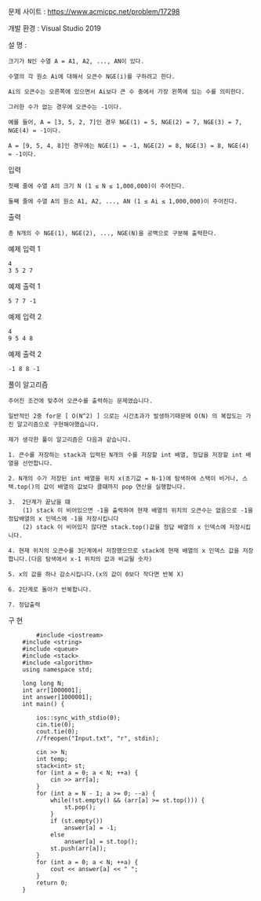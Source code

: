 문제 사이트 : https://www.acmicpc.net/problem/17298

개발 환경 : Visual Studio 2019

설 명 :

    크기가 N인 수열 A = A1, A2, ..., AN이 있다. 
    
    수열의 각 원소 Ai에 대해서 오큰수 NGE(i)를 구하려고 한다.
    
    Ai의 오큰수는 오른쪽에 있으면서 Ai보다 큰 수 중에서 가장 왼쪽에 있는 수를 의미한다. 
    
    그러한 수가 없는 경우에 오큰수는 -1이다.

    예를 들어, A = [3, 5, 2, 7]인 경우 NGE(1) = 5, NGE(2) = 7, NGE(3) = 7, NGE(4) = -1이다. 
    
    A = [9, 5, 4, 8]인 경우에는 NGE(1) = -1, NGE(2) = 8, NGE(3) = 8, NGE(4) = -1이다.

입력

    첫째 줄에 수열 A의 크기 N (1 ≤ N ≤ 1,000,000)이 주어진다.
    
    둘째 줄에 수열 A의 원소 A1, A2, ..., AN (1 ≤ Ai ≤ 1,000,000)이 주어진다.

출력

    총 N개의 수 NGE(1), NGE(2), ..., NGE(N)을 공백으로 구분해 출력한다.

예제 입력 1 

    4
    3 5 2 7

예제 출력 1 

    5 7 7 -1

예제 입력 2 

    4
    9 5 4 8

예제 출력 2 

    -1 8 8 -1
    
풀이 알고리즘

    주어진 조건에 맞추어 오큰수를 출력하는 문제였습니다.
    
    일반적인 2중 for문 [ O(N^2) ] 으로는 시간초과가 발생하기때문에 O(N) 의 복잡도는 가진 알고리즘으로 구현해야했습니다.
    
    제가 생각한 풀이 알고리즘은 다음과 같습니다.
    
    1. 큰수를 저장하는 stack과 입력된 N개의 수를 저장할 int 배열, 정답을 저장할 int 배열을 선언합니다.
    
    2. N개의 수가 저장된 int 배열을 위치 x(초기값 = N-1)에 탐색하여 스택이 비거나, 스택.top()의 값이 배열의 값보다 클떄까지 pop 연산을 실행합니다.
    
    3.  2단계가 끝났을 떄 
        (1) stack 이 비어있으면 -1을 출력하여 현재 배열의 위치의 오큰수는 없음으로 -1을 정답배열의 x 인덱스에 -1을 저장시킵니다
        (2) stack 이 비어있지 않다면 stack.top()값을 정답 배열의 x 인덱스에 저장시킵니다.
        
    4. 현재 위치의 오큰수를 3단계에서 저장했으므로 stack에 현재 배열의 x 인덱스 값을 저장합니다.(다음 탐색에서 x-1 위치의 값과 비교될 숫자)
    
    5. x의 값을 하나 감소시킵니다.(x의 값이 0보다 작다면 반복 X)
    
    6. 2단계로 돌아가 반복합니다.
    
    7. 정답출력
    


구 현
    
            #include <iostream>
        #include <string>
        #include <queue>
        #include <stack>
        #include <algorithm>
        using namespace std;

        long long N;
        int arr[1000001];
        int answer[1000001];
        int main() {

            ios::sync_with_stdio(0);
            cin.tie(0);
            cout.tie(0);
            //freopen("Input.txt", "r", stdin);

            cin >> N;
            int temp;
            stack<int> st;
            for (int a = 0; a < N; ++a) {
                cin >> arr[a];
            }
            for (int a = N - 1; a >= 0; --a) {
                while(!st.empty() && (arr[a] >= st.top())) {
                    st.pop();
                }  
                if (st.empty())
                    answer[a] = -1;
                else
                    answer[a] = st.top();
                st.push(arr[a]);
            }
            for (int a = 0; a < N; ++a) {
                cout << answer[a] << " ";
            }
            return 0;
        }

